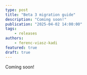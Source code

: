 ```yaml
---
type: post
title: "Beta 3 migration guide"
description: "Coming soon!"
publication: "2025-04-02 14:00:00"
tags: 
    - releases
authors:
    - ferenc-viasz-kadi
featured: true
draft: true
---
```

Coming soon!
